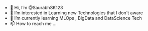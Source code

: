 - 👋 Hi, I’m @SaurabhSK123
- 👀 I’m interested in Learning new Technologies that I don't aware
- 🌱 I’m currently learning MLOps , BigData and DataScience Tech
- 📫 How to reach me ...

<!---
SaurabhSK123/SaurabhSK123 is a ✨ special ✨ repository because its `README.md` (this file) appears on your GitHub profile.
You can click the Preview link to take a look at your changes.
--->
